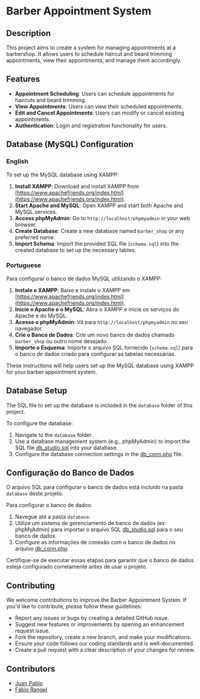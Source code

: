 # Barber Appointment System

## Description

This project aims to create a system for managing appointments at a barbershop. It allows users to schedule haircut and beard trimming appointments, view their appointments, and manage them accordingly.

## Features

- **Appointment Scheduling**: Users can schedule appointments for haircuts and beard trimming.
- **View Appointments**: Users can view their scheduled appointments.
- **Edit and Cancel Appointments**: Users can modify or cancel existing appointments.
- **Authentication**: Login and registration functionality for users.

## Database (MySQL) Configuration

### English

To set up the MySQL database using XAMPP:

1. **Install XAMPP**: Download and install XAMPP from [https://www.apachefriends.org/index.html](https://www.apachefriends.org/index.html).
2. **Start Apache and MySQL**: Open XAMPP and start both Apache and MySQL services.
3. **Access phpMyAdmin**: Go to `http://localhost/phpmyadmin` in your web browser.
4. **Create Database**: Create a new database named `barber_shop` or any preferred name.
5. **Import Schema**: Import the provided SQL file (`schema.sql`) into the created database to set up the necessary tables.

### Portuguese

Para configurar o banco de dados MySQL utilizando o XAMPP:

1. **Instale o XAMPP**: Baixe e instale o XAMPP em [https://www.apachefriends.org/index.html](https://www.apachefriends.org/index.html).
2. **Inicie o Apache e o MySQL**: Abra o XAMPP e inicie os serviços do Apache e do MySQL.
3. **Acesse o phpMyAdmin**: Vá para `http://localhost/phpmyadmin` no seu navegador.
4. **Crie o Banco de Dados**: Crie um novo banco de dados chamado `barber_shop` ou outro nome desejado.
5. **Importe o Esquema**: Importe o arquivo SQL fornecido (`schema.sql`) para o banco de dados criado para configurar as tabelas necessárias.

These instructions will help users set up the MySQL database using XAMPP for your barber appointment system.

## Database Setup

The SQL file to set up the database is included in the `database` folder of this project.

To configure the database:
1. Navigate to the `database` folder.
2. Use a database management system (e.g., phpMyAdmin) to import the SQL file [db_studio.sql](SQL/db_studio.sql) into your database.
3. Configure the database connection settings in the [db_conn.php](php/db_conn.php) file.

## Configuração do Banco de Dados

O arquivo SQL para configurar o banco de dados está incluído na pasta `database` deste projeto.

Para configurar o banco de dados:
1. Navegue até a pasta `database`.
2. Utilize um sistema de gerenciamento de banco de dados (ex: phpMyAdmin) para importar o arquivo SQL [db_studio.sql](SQL/db_studio.sql) para o seu banco de dados.
3. Configure as informações de conexão com o banco de dados no arquivo [db_conn.php](php/db_conn.php).

Certifique-se de executar essas etapas para garantir que o banco de dados esteja configurado corretamente antes de usar o projeto.


## Contributing

We welcome contributions to improve the Barber Appointment System. If you'd like to contribute, please follow these guidelines:

- Report any issues or bugs by creating a detailed GitHub issue.
- Suggest new features or improvements by opening an enhancement request issue.
- Fork the repository, create a new branch, and make your modifications.
- Ensure your code follows our coding standards and is well-documented.
- Create a pull request with a clear description of your changes for review.

## Contributors

- [Juan Pablo](https://github.com/pablobdss)
- [Fábio Rangel ](https://github.com/fabiords07)


